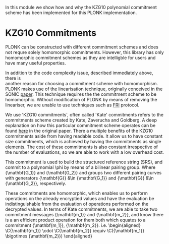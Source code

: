 In this module we show how and why the KZG10 
polynomial commitment scheme has been implemented
for this PLONK implementation.

KZG10 Commitments 
==================

PLONK can be constructed with different 
commitment schemes and does not requre solely
homomorphic commitments. However, this library
has only homomorphic commitment schemes as they 
are intelligble for users and have many useful
properties. 

In addition to the code complexity issue, 
described immediately above, there is  
another reason for choosing a commitment
scheme with homomorphism. PLONK makes use
of the linearisation technique, originally
conceived in the SONIC [paper][sonic_paper]. 
This technique requires the the commitment 
scheme to be homomorphic. Without modification 
of PLONK by means of removing the lineariser, 
we are unable to use techniques such as 
[FRI][fri_paper] protocol. 


We use 'KZG10 commitments', often called 'Kate' 
commitments refers to the commitments scheme 
created by Kate, Zaverucha and Goldberg. 
A deep explanation on how this particular commitment 
scheme operates can be found [here][kzg10_paper] 
in the original paper.
There a multiple benefits of the KZG10 commitments
aside from having readable code. It allow us to have 
constant size commitments, which is achieved by having
the commitments as single elements. The cost of these 
commitments is also constant irrespective of the 
number of evaluations, so we are able to work with a 
low overhead cost.





This commitment is used to build the structured 
reference string (SRS), and commit to a polynomial
\phi by means of a bilinear pairing group.
Where {\mathbf{G_1}} and {\mathbf{G_2}} and groups 
two different pairing curves with generators {\mathbf{G}}
&\in {\mathbf{G_1}} and {\mathbf{G}} &\in {\mathbf{G_2}}, 
respectively. 

These commitments are homomorphic, which enables us 
to perform operations on the already encryptied values 
and have the evaluation be indistinguishable from the 
evaluation of operations performed on the decrypted values.
In terms of Kate commitments, we are able to take two
commitment messages {\mathbf{m_1}} and {\mathbf{m_2}}, 
and know there is a an efficient product operation 
for them both which equates to a commitment 
 {\mathbf{m_1}}, {\mathbf{m_2}}.
i.e.
\begin{aligned}
\C{\mathbf{m_1}} \cdot \C{\mathbf{m_2}} \equiv 
\C({\mathbf{m_1}} \bigotimes {\mathbf{m_2}})
\end{aligned}




[sonic_paper]:https://eprint.iacr.org/2019/099.pdf
[fri_paper]:https://drops.dagstuhl.de/opus/volltexte/2018/9018/pdf/LIPIcs-ICALP-2018-14.pdf
[kzg10_paper]:https://pdfs.semanticscholar.org/31eb/add7a0109a584cfbf94b3afaa3c117c78c91.pdf